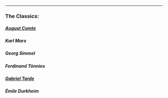 ---
### The Classics:
##### [August Comte](https://ivdanila.github.io/sociological-theory/comte.html)
##### Karl Marx 
##### Georg Simmel
##### Ferdinand Tönnies
##### [Gabriel Tarde](https://docs.google.com/document/d/1UpJvCYqGlKVXEgaMIjA6XUSyfUrihc3D0ATrLdPvLZA/edit?usp=sharing)
##### Émile Durkheim
